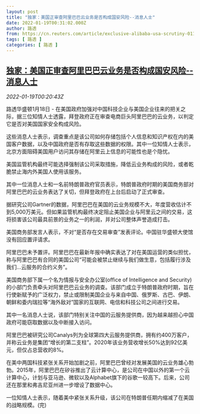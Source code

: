 ```yaml
---
layout: post
title: "独家：美国正审查阿里巴巴云业务是否构成国安风险--消息人士"
date: 2022-01-19T00:31:02.000Z
author: 路透
from: https://cn.reuters.com/article/exclusive-alibaba-usa-scrutiny-0118-tues-idCNKBS2JT010
tags: [ 路透 ]
categories: [ 路透 ]
---
```

<!--1642552262000-->
[独家：美国正审查阿里巴巴云业务是否构成国安风险--消息人士](https://cn.reuters.com/article/exclusive-alibaba-usa-scrutiny-0118-tues-idCNKBS2JT010)
------

<div>
<div><i>2022-01-19T00:20:43Z</i></div><p>路透华盛顿1月18日 - 在美国政府加强对中国科技企业与美国企业往来的把关之际，据三位知情人士透露，拜登政府正在审查电商巨头阿里巴巴的云业务，以判定它是否对美国国家安全构成风险。</p><p>这些消息人士表示，调查重点是该公司如何存储包括个人信息和知识产权在内的美国客户数据，以及中国政府是否有存取这些数据的权限。其中一位知情人士表示，北京方面阻碍美国用户访问其存储在阿里云上信息的可能性也是个隐忧。</p><p>美国监管机构最终可能选择强制该公司采取措施，降低云业务构成的风险，或者乾脆禁止海内外美国人使用该服务。</p><p>其中一位消息人士和一名前特朗普政府官员表示，特朗普政府时期的美国商务部对阿里巴巴的云业务表达了关切，但拜登政府在上台后启动了正式审查。</p><p>据研究公司Gartner的数据，阿里巴巴在美国的云业务规模不大，年度营收估计不到5,000万美元。但如果监管机构最终决定阻止美国企业与阿里云之间的交易，这将损害该公司最具前景的业务之一的利润，并对公司整体声誉造成打击。</p><p>美国商务部发言人表示，不对“是否存在交易审查”发表评论。中国驻华盛顿大使馆没有回应置评请求。</p><p>阿里巴巴未予置评。阿里巴巴在最新年报中确实表达了对在美国运营的类似担忧，称与阿里巴巴有合同的美国公司“可能会被禁止继续与我们做生意，包括履行涉及我们...云服务的合约义务”。</p><p>美国商务部下属一个名为情报与安全办公室(office of Intelligence and Security)的小部门负责牵头对阿里巴巴云业务的调查。该部门成立于特朗普政府时期，旨在行使新赋予的广泛权力，禁止或限制美国企业与来自中国、俄罗斯、古巴、伊朗、朝鲜和委内瑞拉等“海外敌对”国家的互联网、电信和科技公司之间进行交易。</p><p>其中一名消息人士说，该部门特别关注中国的云服务提供商，因为越来越担心中国政府可能窃取数据以及中断接入访问。</p><p>阿里巴巴被研究公司Canalys列为全球第四大云服务提供商，拥有约400万客户，并称云业务是集团“增长的第二支柱”。2020年该业务营收增长50%达到92亿美元，但仅占总营收的8%。</p><p>在美中两国科技紧张关系开始加剧之前，阿里巴巴曾经对发展美国的云业务雄心勃勃。2015年，阿里巴巴在矽谷推出了云计算中心，是公司在中国以外的第一个云计算中心，计划与亚马逊、微软以及Alphabet旗下的谷歌一较高下。后来，公司还在那里和弗吉尼亚州进一步增设了数据中心。</p><p>一位知情人士表示，随着美中紧张关系升级，该公司在特朗普任期内缩减了在美国的战略规模。(完)</p>
</div>
